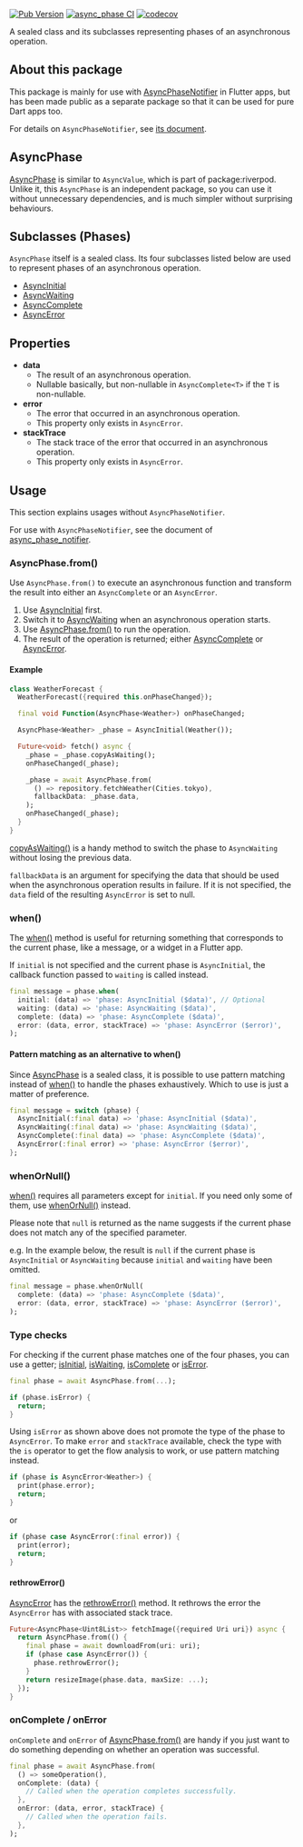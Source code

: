 [![Pub Version](https://img.shields.io/pub/v/async_phase)](https://pub.dev/packages/async_phase)
[![async_phase CI](https://github.com/kaboc/async-phase/actions/workflows/async_phase.yml/badge.svg)](https://github.com/kaboc/async-phase/actions/workflows/async_phase.yml)
[![codecov](https://codecov.io/gh/kaboc/async-phase/branch/main/graph/badge.svg?token=JKEGKLL8W2)](https://codecov.io/gh/kaboc/async-phase)

A sealed class and its subclasses representing phases of an asynchronous operation.

## About this package

This package is mainly for use with [AsyncPhaseNotifier] in Flutter apps, but has
been made public as a separate package so that it can be used for pure Dart apps too.

For details on `AsyncPhaseNotifier`, see [its document][AsyncPhaseNotifier].

## AsyncPhase

[AsyncPhase] is similar to `AsyncValue`, which is part of package:riverpod.
Unlike it, this `AsyncPhase` is an independent package, so you can use it without
unnecessary dependencies, and is much simpler without surprising behaviours.

## Subclasses (Phases)

`AsyncPhase` itself is a sealed class. Its four subclasses listed below are
used to represent phases of an asynchronous operation.

- [AsyncInitial]
- [AsyncWaiting]
- [AsyncComplete]
- [AsyncError]

## Properties

- **data**
    - The result of an asynchronous operation.
    - Nullable basically, but non-nullable in `AsyncComplete<T>` if the `T`
      is non-nullable.
- **error**
    - The error that occurred in an asynchronous operation.
    - This property only exists in `AsyncError`.
- **stackTrace**
    - The stack trace of the error that occurred in an asynchronous operation.
    - This property only exists in `AsyncError`.

## Usage

This section explains usages without `AsyncPhaseNotifier`.

For use with `AsyncPhaseNotifier`, see the document of
[async_phase_notifier][AsyncPhaseNotifier].

### AsyncPhase.from()

Use `AsyncPhase.from()` to execute an asynchronous function and transform the result
into either an `AsyncComplete` or an `AsyncError`.

1. Use [AsyncInitial] first.
2. Switch it to [AsyncWaiting] when an asynchronous operation starts.
3. Use [AsyncPhase.from()][from] to run the operation.
4. The result of the operation is returned; either [AsyncComplete] or [AsyncError].

#### Example

```dart
class WeatherForecast {
  WeatherForecast({required this.onPhaseChanged});

  final void Function(AsyncPhase<Weather>) onPhaseChanged;

  AsyncPhase<Weather> _phase = AsyncInitial(Weather());

  Future<void> fetch() async {
    _phase = _phase.copyAsWaiting();
    onPhaseChanged(_phase);

    _phase = await AsyncPhase.from(
      () => repository.fetchWeather(Cities.tokyo),
      fallbackData: _phase.data,
    );
    onPhaseChanged(_phase);
  }
}
```

[copyAsWaiting()][copyAsWaiting] is a handy method to switch the phase to `AsyncWaiting`
without losing the previous data.

`fallbackData` is an argument for specifying the data that should be used when the
asynchronous operation results in failure. If it is not specified, the `data` field
of the resulting `AsyncError` is set to null.

### when()

The [when()][when] method is useful for returning something that corresponds to the
current phase, like a message, or a widget in a Flutter app.

If `initial` is not specified and the current phase is `AsyncInitial`, the callback
function passed to `waiting` is called instead.

```dart
final message = phase.when(
  initial: (data) => 'phase: AsyncInitial ($data)', // Optional
  waiting: (data) => 'phase: AsyncWaiting ($data)',
  complete: (data) => 'phase: AsyncComplete ($data)',
  error: (data, error, stackTrace) => 'phase: AsyncError ($error)',
);
```

#### Pattern matching as an alternative to when()

Since [AsyncPhase] is a sealed class, it is possible to use pattern matching
instead of [when()][when] to handle the phases exhaustively. Which to use is
just a matter of preference.

```dart
final message = switch (phase) {
  AsyncInitial(:final data) => 'phase: AsyncInitial ($data)',
  AsyncWaiting(:final data) => 'phase: AsyncWaiting ($data)',
  AsyncComplete(:final data) => 'phase: AsyncComplete ($data)',
  AsyncError(:final error) => 'phase: AsyncError ($error)',
};
```

### whenOrNull()

[when()][when] requires all parameters except for `initial`. If you need only some
of them, use [whenOrNull()][whenOrNull] instead.

Please note that `null` is returned as the name suggests if the current phase
does not match any of the specified parameter.

e.g. In the example below, the result is `null` if the current phase is `AsyncInitial`
or `AsyncWaiting` because `initial` and `waiting` have been omitted.

```dart
final message = phase.whenOrNull(
  complete: (data) => 'phase: AsyncComplete ($data)',
  error: (data, error, stackTrace) => 'phase: AsyncError ($error)',
);
```

### Type checks

For checking if the current phase matches one of the four phases, you can use
a getter; [isInitial], [isWaiting], [isComplete] or [isError].

```dart
final phase = await AsyncPhase.from(...);

if (phase.isError) {
  return;
}
```

Using `isError` as shown above does not promote the type of the phase to `AsyncError`.
To make `error` and `stackTrace` available, check the type with the `is` operator
to get the flow analysis to work, or use pattern matching instead.

```dart
if (phase is AsyncError<Weather>) {
  print(phase.error);
  return;
}
```

or

```dart
if (phase case AsyncError(:final error)) {
  print(error);
  return;
}
```

#### rethrowError()

[AsyncError] has the [rethrowError()][rethrowError] method. It rethrows the
error the `AsyncError` has with associated stack trace.

```dart
Future<AsyncPhase<Uint8List>> fetchImage({required Uri uri}) async {
  return AsyncPhase.from(() {
    final phase = await downloadFrom(uri: uri);
    if (phase case AsyncError()) {
      phase.rethrowError();
    }
    return resizeImage(phase.data, maxSize: ...);
  });
}
```

### onComplete / onError

`onComplete` and `onError` of [AsyncPhase.from()][from] are handy if you just
want to do something depending on whether an operation was successful.

```dart
final phase = await AsyncPhase.from(
  () => someOperation(),
  onComplete: (data) {
    // Called when the operation completes successfully.
  },
  onError: (data, error, stackTrace) {
    // Called when the operation fails.
  },
);
```

[AsyncPhase]: https://pub.dev/documentation/async_phase/latest/async_phase/AsyncPhase-class.html
[AsyncInitial]: https://pub.dev/documentation/async_phase/latest/async_phase/AsyncInitial-class.html
[AsyncWaiting]: https://pub.dev/documentation/async_phase/latest/async_phase/AsyncWaiting-class.html
[AsyncComplete]: https://pub.dev/documentation/async_phase/latest/async_phase/AsyncComplete-class.html
[AsyncError]: https://pub.dev/documentation/async_phase/latest/async_phase/AsyncError-class.html
[from]: https://pub.dev/documentation/async_phase/latest/async_phase/AsyncPhase/from.html
[copyAsWaiting]: https://pub.dev/documentation/async_phase/latest/async_phase/AsyncPhase/copyAsWaiting.html
[when]: https://pub.dev/documentation/async_phase/latest/async_phase/AsyncPhase/when.html
[whenOrNull]: https://pub.dev/documentation/async_phase/latest/async_phase/AsyncPhase/whenOrNull.html
[rethrowError]: https://pub.dev/documentation/async_phase/latest/async_phase/AsyncError/rethrowError.html
[isInitial]: https://pub.dev/documentation/async_phase/latest/async_phase/AsyncPhase/isInitial.html
[isWaiting]: https://pub.dev/documentation/async_phase/latest/async_phase/AsyncPhase/isWaiting.html
[isComplete]: https://pub.dev/documentation/async_phase/latest/async_phase/AsyncPhase/isComplete.html
[isError]: https://pub.dev/documentation/async_phase/latest/async_phase/AsyncPhase/isError.html
[AsyncPhaseNotifier]: https://pub.dev/packages/async_phase_notifier
